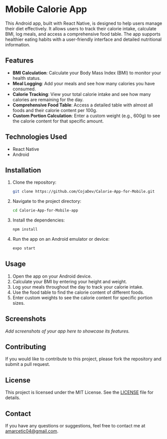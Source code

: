 # Mobile Calorie App

This Android app, built with React Native, is designed to help users manage their diet effectively. It allows users to track their calorie intake, calculate BMI, log meals, and access a comprehensive food table. The app supports healthier eating habits with a user-friendly interface and detailed nutritional information.

## Features

- **BMI Calculation**: Calculate your Body Mass Index (BMI) to monitor your health status.
- **Meal Logging**: Add your meals and see how many calories you have consumed.
- **Calorie Tracking**: View your total calorie intake and see how many calories are remaining for the day.
- **Comprehensive Food Table**: Access a detailed table with almost all foods and their calorie content per 100g.
- **Custom Portion Calculation**: Enter a custom weight (e.g., 600g) to see the calorie content for that specific amount.

## Technologies Used

- React Native
- Android

## Installation

1. Clone the repository:
    ```sh
    git clone https://github.com/CojaDev/Calorie-App-for-Mobile.git
    ```
2. Navigate to the project directory:
    ```sh
    cd Calorie-App-for-Mobile-app
    ```
3. Install the dependencies:
    ```sh
    npm install
    ```
4. Run the app on an Android emulator or device:
    ```sh
    expo start
    ```

## Usage

1. Open the app on your Android device.
2. Calculate your BMI by entering your height and weight.
3. Log your meals throughout the day to track your calorie intake.
4. Use the food table to find the calorie content of different foods.
5. Enter custom weights to see the calorie content for specific portion sizes.

## Screenshots

_Add screenshots of your app here to showcase its features._

## Contributing

If you would like to contribute to this project, please fork the repository and submit a pull request.

## License

This project is licensed under the MIT License. See the [LICENSE](LICENSE) file for details.

## Contact

If you have any questions or suggestions, feel free to contact me at [amarcetic04@gmail.com](mailto:amarcetic04@gmail.com).
